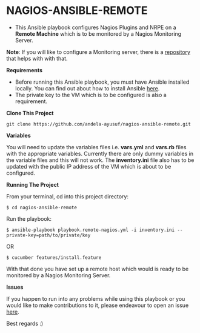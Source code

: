 # NAGIOS-ANSIBLE-REMOTE
- This Ansible playbook configures Nagios Plugins and NRPE on a **Remote Machine** which is to be monitored by a Nagios Monitoring Server.

**Note**:
If you will like to configure a Monitoring server, there is a [repository](https://github.com/andela-ayusuf/nagios-ansible) that helps with with that.

**Requirements**

- Before running this Ansible playbook, you must have Ansible installed locally. You can find out about how to install Ansible [here](http://docs.ansible.com/ansible/intro_installation.html).
- The private key to the VM which is to be configured is also a requirement.

**Clone This Project**
```
git clone https://github.com/andela-ayusuf/nagios-ansible-remote.git
```

**Variables**

You will need to update the variables files i.e. **vars.yml** and **vars.rb** files with the appropriate variables. Currently there are only dummy variables in the variable files and this will not work. The **inventory.ini** file also has to be updated with the public IP address of the VM which is about to be configured.


**Running The Project**

From your terminal, cd into this project directory:

```
$ cd nagios-ansible-remote
```
Run the playbook:
```
$ ansible-playbook playbook.remote-nagios.yml -i inventory.ini --private-key=path/to/private/key
```
OR
```
$ cucumber features/install.feature
```

With that done you have set up a remote host which would is ready to be monitored by a Nagios Monitoring Server.

**Issues**

If you happen to run into any problems while using this playbook or you would like to make contributions to it, please endeavour to open an issue [here](https://github.com/andela-ayusuf/nagios-ansible/issues).

Best regards :)
